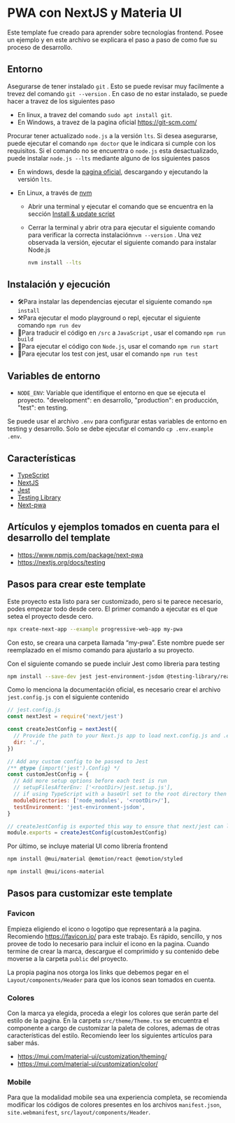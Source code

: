 # PWA con NextJS y Materia UI

Este template fue creado para aprender sobre tecnologías frontend. Posee un ejemplo y en este archivo se explicara el paso a paso de como fue su proceso de desarrollo.

## Entorno

Asegurarse de tener instalado `git` . Esto se puede revisar muy facilmente a trevez del comando `git --version` . En caso de no estar instalado, se puede hacer a travez de los siguientes paso

- En linux, a travez del comando `sudo apt install git`.
- En Windows, a travez de la pagina oficial https://git-scm.com/

Procurar tener actualizado `node.js` a la versión `lts`. Si desea asegurarse, puede ejecutar el comando `npm doctor` que le indicara si cumple con los requisitos. Si el comando no se encuentra o `node.js` esta desactualizado, puede instalar `node.js --lts` mediante alguno de los siguientes pasos

- En windows, desde la [pagina oficial](https://nodejs.org/en/), descargando y ejecutando la versión `lts`.

- En Linux, a través de [nvm](https://github.com/nvm-sh/nvm)

  - Abrir una terminal y ejecutar el comando que se encuentra en la sección [Install & update script](https://github.com/nvm-sh/nvm#install--update-script)

  - Cerrar la terminal y abrir otra para ejecutar el siguiente comando para verificar la correcta instalación`nvm --version` . Una vez observada la versión, ejecutar el siguiente comando para instalar Node.js

    ```bash
    nvm install --lts
    ```

## Instalación y ejecución

- 🛠Para instalar las dependencias ejecutar el siguiente comando `npm install`
- ⚒Para ejecutar el modo playground o repl, ejecutar el siguiente comando `npm run dev`
- 🔧Para traducir el código en `/src` a `JavaScript` , usar el comando `npm run build`
- 🔑Para ejecutar el código con `Node.js`, usar el comando `npm run start`
- 🧪Para ejecutar los test con jest, usar el comando `npm run test`

## Variables de entorno

- `NODE_ENV`: Variable que identifique el entorno en que se ejecuta el proyecto. "development": en desarrollo, "production": en producción, "test": en testing.

Se puede usar el archivo `.env` para configurar estas variables de entorno en testing y desarrollo. Solo se debe ejecutar el comando `cp .env.example .env`.

## Características

- [TypeScript](https://www.typescriptlang.org/)
- [NextJS](https://nextjs.org/)
- [Jest](https://jestjs.io/)
- [Testing Library](https://testing-library.com/)
- [Next-pwa](https://www.npmjs.com/package/next-pwa)

## Artículos y ejemplos tomados en cuenta para el desarrollo del template

- https://www.npmjs.com/package/next-pwa
- https://nextjs.org/docs/testing

## Pasos para crear este template

Este proyecto esta listo para ser customizado, pero si te parece necesario, podes empezar todo desde cero. El primer comando a ejecutar es el que setea el proyecto desde cero.

```bash
npx create-next-app --example progressive-web-app my-pwa
```

Con esto, se creara una carpeta llamada “my-pwa”. Este nombre puede ser reemplazado en el mismo comando para ajustarlo a su proyecto.

Con el siguiente comando se puede incluir Jest como libreria para testing

```bash
npm install --save-dev jest jest-environment-jsdom @testing-library/react @testing-library/jest-dom
```

Como lo menciona la documentación oficial, es necesario crear el archivo `jest.config.js` con el siguiente contenido

```jsx
// jest.config.js
const nextJest = require('next/jest')

const createJestConfig = nextJest({
  // Provide the path to your Next.js app to load next.config.js and .env files in your test environment
  dir: './',
})

// Add any custom config to be passed to Jest
/** @type {import('jest').Config} */
const customJestConfig = {
  // Add more setup options before each test is run
  // setupFilesAfterEnv: ['<rootDir>/jest.setup.js'],
  // if using TypeScript with a baseUrl set to the root directory then you need the below for alias' to work
  moduleDirectories: ['node_modules', '<rootDir>/'],
  testEnvironment: 'jest-environment-jsdom',
}

// createJestConfig is exported this way to ensure that next/jest can load the Next.js config which is async
module.exports = createJestConfig(customJestConfig)
```

Por último, se incluye material UI como librería frontend

```bash
npm install @mui/material @emotion/react @emotion/styled 
```

```bash
npm install @mui/icons-material
```

## Pasos para customizar este template

### Favicon

Empieza eligiendo el icono o logotipo que representará a la pagina. Recomiendo https://favicon.io/ para este trabajo. Es rápido, sencillo, y nos provee de todo lo necesario para incluir el icono en la pagina. Cuando termine de crear la marca, descargue el comprimido y su contenido debe moverse a la carpeta `public` del proyecto. 

La propia pagina nos otorga los links que debemos pegar en el `Layout/components/Header` para que los iconos sean tomados en cuenta.

### Colores

Con la marca ya elegida, proceda a elegir los colores que serán parte del estilo de la pagina. En la carpeta `src/theme/Theme.tsx` se encuentra el componente a cargo de customizar la paleta de colores, ademas de otras características del estilo. Recomiendo leer los siguientes artículos para saber más.

- https://mui.com/material-ui/customization/theming/
- https://mui.com/material-ui/customization/color/

### Mobile

Para que la modalidad mobile sea una experiencia completa, se recomienda modificar los códigos de colores presentes en los archivos `manifest.json`, `site.webmanifest`, `src/layout/components/Header`.
